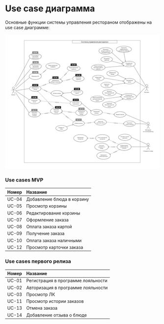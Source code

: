 # Use сase диаграмма

Основные функции системы управления рестораном отображены на use case диаграмме:

![](../img/use_case_diagram.jpg)

### Use cases MVP

| **Номер** | **Название**               |
| :-------- | :------------------------- |
| UC-04     | Добавление блюда в корзину |
| UC-05     | Просмотр корзины           |
| UC-06     | Редактирование корзины     |
| UC-07     | Оформление заказа          |
| UC-08     | Оплата заказа картой       |
| UC-09     | Получение заказа           |
| UC-10     | Оплата заказа наличными    |
| UC-12     | Просмотр карточки заказа   |
### Use cases первого релиза

| **Номер** | **Название**                       |
| :-------- | :--------------------------------- |
| UC-01     | Регистрация в программе лояльности |
| UC-02     | Авторизация в программе лояльности |
| UC-03     | Просмотр ЛК                        |
| UC-11     | Просмотр истории заказов           |
| UC-13     | Отмена заказа                      |
| UC-14     | Добавление отзыва о блюде          |